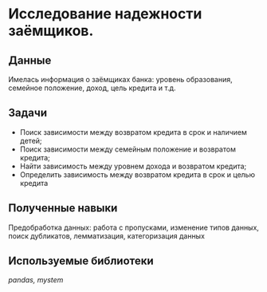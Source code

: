 # Исследование надежности заёмщиков.
## Данные
Имелась информация о заёмщиках банка: уровень образования, семейное положение, доход, цель кредита и т.д.

## Задачи
- Поиск зависимости между возвратом кредита в срок и наличием детей;
- Поиск зависимости между семейным положение и возвратом кредита;
- Найти зависимость между уровнем дохода и возвратом кредита;
- Определить зависимость между возвратом кредита в срок и целью кредита

## Полученные навыки
Предобработка данных: работа с пропусками, изменение типов данных, поиск дубликатов, лемматизация, категоризация данных

## Используемые библиотеки
*pandas, mystem*
